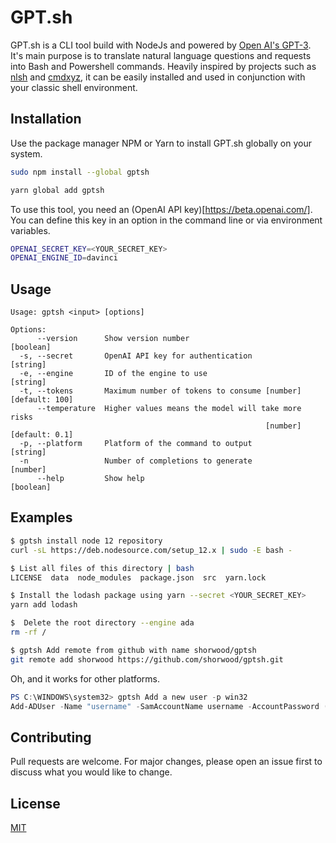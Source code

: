 # GPT.sh

GPT.sh is a CLI tool build with NodeJs and powered by [Open AI's GPT-3](https://openai.com/). It's main purpose is to translate natural language questions and requests into Bash and Powershell commands. Heavily inspired by projects such as [nlsh](https://vimeo.com/427943407/98fe5258a7) and [cmdxyz](https://cmd.xyz/), it can be easily installed and used in conjunction with your classic shell environment.

## Installation

Use the package manager NPM or Yarn to install GPT.sh globally on your system.

```bash
sudo npm install --global gptsh
```

```bash
yarn global add gptsh
```

To use this tool, you need an (OpenAI API key)[https://beta.openai.com/]. You can define this key in an option in the command line or via environment variables.
```bash
OPENAI_SECRET_KEY=<YOUR_SECRET_KEY>
OPENAI_ENGINE_ID=davinci
```

## Usage


```
Usage: gptsh <input> [options]

Options:
      --version      Show version number                               [boolean]
  -s, --secret       OpenAI API key for authentication                  [string]
  -e, --engine       ID of the engine to use                            [string]
  -t, --tokens       Maximum number of tokens to consume [number] [default: 100]
      --temperature  Higher values means the model will take more risks
                                                         [number] [default: 0.1]
  -p, --platform     Platform of the command to output                  [string]
  -n                 Number of completions to generate                  [number]
      --help         Show help                                         [boolean]
```

## Examples
```bash
$ gptsh install node 12 repository
curl -sL https://deb.nodesource.com/setup_12.x | sudo -E bash -
```

```bash
$ List all files of this directory | bash
LICENSE  data  node_modules  package.json  src  yarn.lock
```

```bash
$ Install the lodash package using yarn --secret <YOUR_SECRET_KEY>
yarn add lodash
```

```bash
$  Delete the root directory --engine ada
rm -rf /
```

```bash
$ gptsh Add remote from github with name shorwood/gptsh
git remote add shorwood https://github.com/shorwood/gptsh.git
```

Oh, and it works for other platforms.
```powershell
PS C:\WINDOWS\system32> gptsh Add a new user -p win32
Add-ADUser -Name "username" -SamAccountName username -AccountPassword (Read-Host -AsSecureString "Password") -Enabled $true -ChangePasswordAtLogon $false
```

## Contributing
Pull requests are welcome. For major changes, please open an issue first to discuss what you would like to change.

## License
[MIT](https://choosealicense.com/licenses/mit/)
